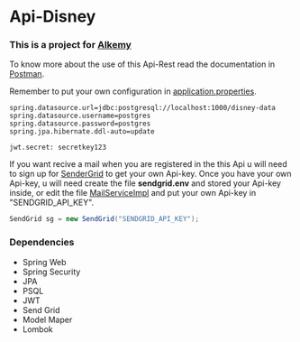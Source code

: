 # Api-Disney

### This is a project for [Alkemy](https://www.alkemy.org/)

To know more about the use of this Api-Rest read the documentation in [Postman](https://documenter.getpostman.com/view/16938604/UV5deuXD).

Remember to put your own configuration in [application.properties](https://github.com/PostaElio/alkemy-challenge-java-spring/blob/main/src/main/resources/application.properties).

```properties
spring.datasource.url=jdbc:postgresql://localhost:1000/disney-data
spring.datasource.username=postgres
spring.datasource.password=postgres
spring.jpa.hibernate.ddl-auto=update

jwt.secret: secretkey123
```

If you want recive a mail when you are registered in the this Api u will need to sign up for [SenderGrid](https://sendgrid.com/) to get your own Api-key.
Once you have your own Api-key, u will need create the file **sendgrid.env** and stored your Api-key inside, or edit the file [MailServiceImpl](https://github.com/PostaElio/alkemy-challenge-java-spring/blob/main/src/main/java/com/example/apiDisney/service/impl/MailServiceImpl.java) and put your own Api-key in "SENDGRID_API_KEY".

```java
SendGrid sg = new SendGrid("SENDGRID_API_KEY");
```

### Dependencies
- Spring Web
- Spring Security
- JPA
- PSQL
- JWT
- Send Grid
- Model Maper
- Lombok